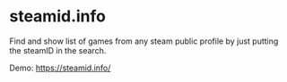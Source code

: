 # steamid.info
Find and show list of games from any steam public profile by just putting the steamID in the search.

Demo: https://steamid.info/
